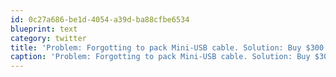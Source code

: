 ```yaml
---
id: 0c27a686-be1d-4054-a39d-ba88cfbe6534
blueprint: text
category: twitter
title: 'Problem: Forgotting to pack Mini-USB cable. Solution: Buy $300 Go-Pro Hero2 that includes Mini-USB cable'
caption: 'Problem: Forgotting to pack Mini-USB cable. Solution: Buy $300 Go-Pro Hero2 that includes Mini-USB cable'
---
```

